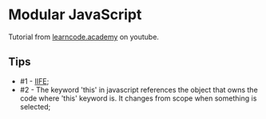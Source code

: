 # Modular JavaScript

Tutorial from [learncode.academy](https://www.youtube.com/watch?v=HkFlM73G-hk&list=PLoYCgNOIyGABs-wDaaxChu82q_xQgUb4f&index=1) on youtube.

## Tips
* #1 - [IIFE](http://gregfranko.com/blog/i-love-my-iife/);
* #2 - The keyword 'this' in javascript references the object that owns the code where 'this' keyword is. It changes from scope when something is selected;